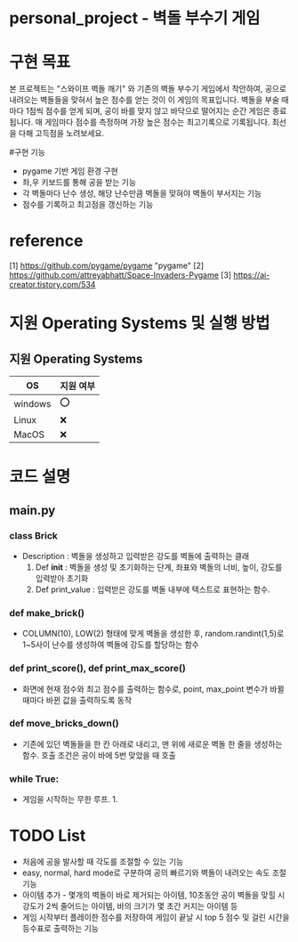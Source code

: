 # personal_project - 벽돌 부수기 게임

# 구현 목표
본 프로젝트는 "스와이프 벽돌 깨기" 와 기존의 벽돌 부수기 게임에서 착안하여, 공으로 내려오는 벽돌들을 맞혀서 높은 점수를 얻는 것이 이 게임의 목표입니다. 벽돌을 부술 때마다 1점씩 점수를 얻게 되며, 공이 바를 맞지 않고 바닥으로 떨어지는 순간 게임은 종료됩니다. 매 게임마다 점수를 측정하며 가장 높은 점수는 최고기록으로 기록됩니다. 최선을 다해 고득점을 노려보세요.

#구현 기능
* pygame 기반 게임 환경 구현
* 좌,우 키보드를 통해 공을 받는 기능
* 각 벽돌마다 난수 생성, 해당 난수만큼 벽돌을 맞혀야 벽돌이 부서지는 기능
* 점수를 기록하고 최고점을 갱신하는 기능
  
# reference
[1] https://github.com/pygame/pygame "pygame"
[2] https://github.com/attreyabhatt/Space-Invaders-Pygame 
[3] https://ai-creator.tistory.com/534

# 지원 Operating Systems 및 실행 방법
## 지원 Operating Systems
|OS| 지원 여부 |
|-----|--------|
|windows | :o:  |
| Linux  | :x: |
|MacOS  | :x:  |

# 코드 설명
## main.py
### class Brick
- Description : 벽돌을 생성하고 입력받은 강도를 벽돌에 출력하는 클래
  1. Def __init__ : 벽돌을 생성 및 초기화하는 단계, 좌표와 벽돌의 너비, 높이, 강도를 입력받아 초기화
  2. Def print_value : 입력받은 강도를 벽돌 내부에 텍스트로 표현하는 함수.

### def make_brick()
- COLUMN(10), LOW(2) 형태에 맞게 벽돌을 생성한 후, random.randint(1,5)로 1~5사이 난수를 생성하여 벽돌에 강도를 할당하는 함수

### def print_score(), def print_max_score()
- 화면에 현재 점수와 최고 점수를 출력하는 함수로, point, max_point 변수가 바뀔 때마다 바뀐 값을 출력하도록 동작

### def move_bricks_down()
- 기존에 있던 벽돌들을 한 칸 아래로 내리고, 맨 위에 새로운 벽돌 한 줄을 생성하는 함수. 호출 조건은 공이 바에 5번 맞았을 때 호출

### while True:
- 게임을 시작하는 무한 루프.
  1.


# TODO List
* 처음에 공을 발사할 때 각도를 조절할 수 있는 기능
* easy, normal, hard mode로 구분하여 공의 빠르기와 벽돌이 내려오는 속도 조절 기능
* 아이템 추가 - 몇개의 벽돌이 바로 제거되는 아이템, 10초동안 공이 벽돌을 맞힐 시 강도가 2씩 줄어드는 아이템, 바의 크기가 몇 초간 커지는 아이템 등
* 게임 시작부터 플레이한 점수를 저장하여 게임이 끝날 시 top 5 점수 및 걸린 시간을 등수표로 출력하는 기능  
